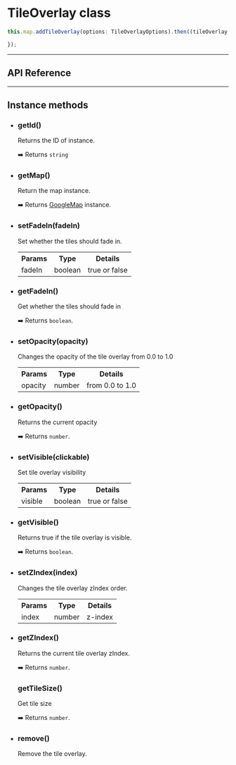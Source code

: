 # TileOverlay class

```typescript
this.map.addTileOverlay(options: TileOverlayOptions).then((tileOverlay: TileOverlay) => {

});
```

---------------------------------------------------------------
## API Reference
---------------------------------------------------------------


## Instance methods

  - ### getId()

    Returns the ID of instance.

    :arrow_right: Returns `string`

  - ### getMap()

    Return the map instance.

    :arrow_right: Returns [GoogleMap](../googlemap/README.md) instance.


  - ### setFadeIn(fadeIn)

    Set whether the tiles should fade in.

    <table>
    <tr>
      <th>Params</th>
      <th>Type</th>
      <th>Details</th>
    </tr>
    <tr>
      <td>fadeIn</td>
      <td>boolean</td>
      <td>true or false</td>
    </tr>
    </table>


  - ### getFadeIn()

    Get whether the tiles should fade in

    :arrow_right: Returns `boolean`.


  - ### setOpacity(opacity)

    Changes the opacity of the tile overlay from 0.0 to 1.0

    <table>
    <tr>
      <th>Params</th>
      <th>Type</th>
      <th>Details</th>
    </tr>
    <tr>
      <td>opacity</td>
      <td>number</td>
      <td>from 0.0 to 1.0</td>
    </tr>
    </table>


  - ### getOpacity()

    Returns the current opacity

    :arrow_right: Returns `number`.

  - ### setVisible(clickable)

    Set tile overlay visibility

    <table>
    <tr>
      <th>Params</th>
      <th>Type</th>
      <th>Details</th>
    </tr>
    <tr>
      <td>visible</td>
      <td>boolean</td>
      <td>true or false</td>
    </tr>
    </table>


  - ### getVisible()

    Returns true if the tile overlay is visible.

    :arrow_right: Returns `boolean`.


  - ### setZIndex(index)

    Changes the tile overlay zIndex order.

    <table>
    <tr>
      <th>Params</th>
      <th>Type</th>
      <th>Details</th>
    </tr>
    <tr>
      <td>index</td>
      <td>number</td>
      <td>z-index</td>
    </tr>
    </table>


  - ### getZIndex()

    Returns the current tile overlay zIndex.

    :arrow_right: Returns `number`.

    ### getTileSize()

    Get tile size

    :arrow_right: Returns `number`.

  - ### remove()

    Remove the tile overlay.
